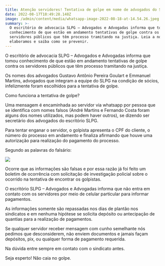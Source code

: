```yaml
---
title: Atenção servidores! Tentativa de golpe em nome de advogados do SLPG
date: 2022-08-17T18:49:28.148Z
image: /admin/content/media/whatsapp-image-2022-08-18-at-14.54.26.jpeg
summary: >-
  O escritório de advocacia SLPG – Advogados e Advogadas informa que tomou
  conhecimento de que estão em andamento tentativas de golpe contra os
  servidores públicos que têm processo tramitando na justiça. Leia a nota que
  elaboramos e saiba como se prevenir.
---
```

O escritório de advocacia SLPG – Advogados e Advogadas informa que tomou conhecimento de que estão em andamento tentativas de golpe contra os servidores públicos que têm processo tramitando na justiça.

Os nomes dos advogados Gustavo Antônio Pereira Goulart e Emmanuel Martins, advogados que integram a equipe do SLPG na condição de sócios, infelizmente foram escolhidos para a tentativa de golpe.

Como funciona a tentativa de golpe?

Uma mensagem é encaminhada ao servidor via whatsapp por pessoa que se identifica com nomes falsos (André Martins e Fernando Costa foram alguns dos nomes utilizados, mas podem haver outros), se dizendo ser secretário dos advogados do escritório SLPG.

Para tentar enganar o servidor, o golpista apresenta o CPF do cliente, o número do processo em andamento e finaliza afirmando que houve uma autorização para realização do pagamento do processo.

Segundo as palavras do falsário:

![](/admin/content/media/whatsapp-image-2022-08-17-at-11.09.36-1-.png)

Ocorre que as informações são falsas e por essa razão já foi feito um boletim de ocorrência com solicitação de investigação policial sobre o ocorrido na tentativa de encontrar os golpistas.

O escritório SLPG – Advogados e Advogadas informa que não entra em contato com os servidores por meio de celular particular para informar pagamentos.

As informações somente são repassadas nos dias de plantão nos sindicatos e em nenhuma hipótese se solicita depósito ou antecipação de quantias para a realização de pagamentos.

Se qualquer servidor receber mensagem com cunho semelhante nós pedimos que desconsiderem, não enviem documentos e jamais façam depósitos, pix, ou qualquer forma de pagamento requerida.

Na dúvida entre sempre em contato com o sindicato antes.

Seja esperto! Não caia no golpe.
